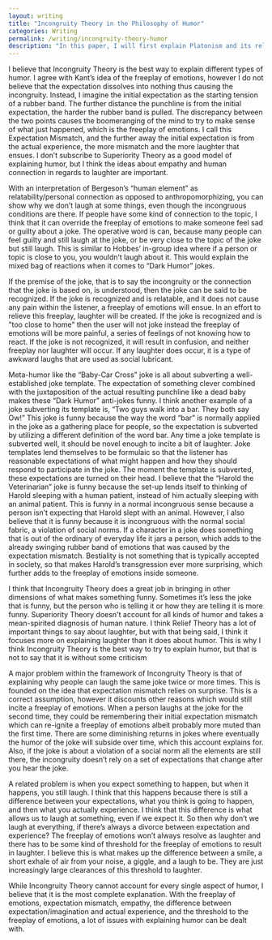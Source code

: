 ```yaml
---
layout: writing
title: "Incongruity Theory in the Philosophy of Humor"
categories: Writing
permalink: /writing/incongruity-theory-humor
description: "In this paper, I will first explain Platonism and its relation to mathematics and reconstruct arguments against it to show how mathematical objects ultimately cannot exist. I will then explore logicism and formalism in order to critically evaluate how they create truth for mathematical propositions and the problems that they have that could or should prevent mainstream philosophical adoption. Finally, I will explain Benacerraf’s structuralism and why I think it is the best Anti-Platonist explanation for the philosophical foundation of mathematics."
---
```


I believe that Incongruity Theory is the best way to explain different types of humor. I agree with Kant’s idea of the freeplay of emotions, however I do not believe that the expectation dissolves into nothing thus causing the incongruity. Instead, I imagine the initial expectation as the starting tension of a rubber band. The further distance the punchline is from the initial expectation, the harder the rubber band is pulled. The discrepancy between the two points causes the boomeranging of the mind to try to make sense of what just happened, which is the freeplay of emotions. I call this Expectation Mismatch, and the further away the initial expectation is from the actual experience, the more mismatch and the more laughter that ensues. I don’t subscribe to Superiority Theory as a good model of explaining humor, but I think the ideas about empathy and human connection in regards to laughter are important.

With an interpretation of Bergeson’s “human element” as relatability/personal connection as opposed to anthropomorphizing, you can show why we don’t laugh at some things, even though the incongruous conditions are there. If people have some kind of connection to the topic, I think that it can override the freeplay of emotions to make someone feel sad or guilty about a joke. The operative word is can, because many people can feel guilty and still laugh at the joke, or be very close to the topic of the joke but still laugh. This is similar to Hobbes’ in-group idea where if a person or topic is close to you, you wouldn’t laugh about it. This would explain the mixed bag of reactions when it comes to “Dark Humor” jokes.

If the premise of the joke, that is to say the incongruity or the connection that the joke is based on, is understood, then the joke can be said to be recognized. If the joke is recognized and is relatable, and it does not cause any pain within the listener, a freeplay of emotions will ensue. In an effort to relieve this freeplay, laughter will be created. If the joke is recognized and is "too close to home" then the user will not joke instead the freeplay of emotions will be more painful, a series of feelings of not knowing how to react. If the joke is not recognized, it will result in confusion, and neither freeplay nor laughter will occur. If any laughter does occur, it is a type of awkward laughs that are used as social lubricant.

Meta-humor like the “Baby-Car Cross” joke is all about subverting a well-established joke template. The expectation of something clever combined with the juxtaposition of the actual resulting punchline like a dead baby makes these “Dark Humor” anti-jokes funny. I think another example of a joke subverting its template is, “Two guys walk into a bar. They both say Ow!” This joke is funny because the way the word “bar” is normally applied in the joke as a gathering place for people, so the expectation is subverted by utilizing a different definition of the word bar. Any time a joke template is subverted well, it should be novel enough to incite a bit of laughter. Joke templates lend themselves to be formulaic so that the listener has reasonable expectations of what might happen and how they should respond to participate in the joke. The moment the template is subverted, these expectations are turned on their head.
I believe that the “Harold the Veterinarian” joke is funny because the set-up lends itself to thinking of Harold sleeping with a human patient, instead of him actually sleeping with an animal patient. This is funny in a normal incongruous sense because a person isn’t expecting that Harold slept with an animal. However, I also believe that it is funny because it is incongruous with the normal social fabric, a violation of social norms. If a character in a joke does something that is out of the ordinary of everyday life it jars a person, which adds to the already swinging rubber band of emotions that was caused by the expectation mismatch. Bestiality is not something that is typically accepted in society, so that makes Harold’s transgression ever more surprising, which further adds to the freeplay of emotions inside someone.

I think that Incongruity Theory does a great job in bringing in other dimensions of what makes something funny. Sometimes it’s less the joke that is funny, but the person who is telling it or how they are telling it is more funny. Superiority Theory doesn't account for all kinds of humor and takes a mean-spirited diagnosis of human nature. I think Relief Theory has a lot of important things to say about laughter, but with that being said, I think it focuses more on explaining laughter than it does about humor. This is why I think Incongruity Theory is the best way to try to explain humor, but that is not to say that it is without some criticism

A major problem within the framework of Incongruity Theory is that of explaining why people can laugh the same joke twice or more times. This is founded on the idea that expectation mismatch relies on surprise. This is a correct assumption, however it discounts other reasons which would still incite a freeplay of emotions. When a person laughs at the joke for the second time, they could be remembering their initial expectation mismatch which can re-ignite a freeplay of emotions albeit probably more muted than the first time. There are some diminishing returns in jokes where eventually the humor of the joke will subside over time, which this account explains for. Also, if the joke is about a violation of a social norm all the elements are still there, the incongruity doesn’t rely on a set of expectations that change after you hear the joke. 

A related problem is when you expect something to happen, but when it happens, you still laugh. I think that this happens because there is still a difference between your expectations, what you think is going to happen, and then what you actually experience. I think that this difference is what allows us to laugh at something, even if we expect it. So then why don’t we laugh at everything, if there’s always a divorce between expectation and experience? The freeplay of emotions won’t always resolve as laughter and there has to be some kind of threshold for the freeplay of emotions to result in laughter. I believe this is what makes up the difference between a smile, a short exhale of air from your noise, a giggle, and a laugh to be. They are just increasingly large clearances of this threshold to laughter.

While Incongruity Theory cannot account for every single aspect of humor, I believe that it is the most complete explanation. With the freeplay of emotions, expectation mismatch, empathy, the difference between expectation/imagination and actual experience, and the threshold to the freeplay of emotions, a lot of issues with explaining humor can be dealt with.
